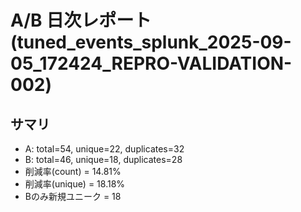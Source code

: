 # A/B 日次レポート (tuned_events_splunk_2025-09-05_172424_REPRO-VALIDATION-002)

## サマリ
- A: total=54, unique=22, duplicates=32
- B: total=46, unique=18, duplicates=28
- 削減率(count) = 14.81%
- 削減率(unique) = 18.18%
- Bのみ新規ユニーク = 18